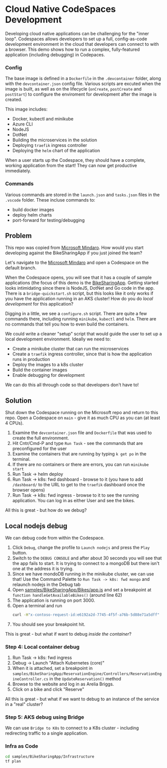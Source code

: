 # Cloud Native CodeSpaces Development

Developing cloud native applications can be challenging for the "inner loop". Codespaces allows developers to set up a full, config-as-code development environment in the cloud that developers can connect to with a browser. This demo shows how to run a complex, fully-featured application (including debugging) in Codepaces.

### Config

The base image is defined in a `Dockerfile` in the `.devcontainer` folder, along with the `devcontainer.json` config file. Various scripts are excuted when the image is built, as well as on the lifecycle (`onCreate`, `postCreate` and `postStart`) to configure the enviroment for development after the image is created.

This image includes:
- Docker, kubectl and minikube
- Azure CLI
- NodeJS
- DotNet
- Building the microservices in the solution
- Deploying `traefik` ingress controller
- Deploying the `helm` chart of the application

When a user starts up the Codespace, they should have a complete, working application from the start! They can now get productive immediately.

### Commands

Various commands are stored in the `launch.json` and `tasks.json` files in the `.vscode` folder. These incluse commands to:
- build docker images
- deploy helm charts
- port-forward for testing/debugging

## Problem

This repo was copied from [Microsoft Mindaro](https://github.com/microsoft/mindaro). How would you start developing against the BikeSharingApp if you just joined the team?

Let's navigate to the [Microsoft Mindaro](https://github.com/microsoft/mindaro) and open a Codespace on the default branch.

When the Codespace opens, you will see that it has a couple of sample applications (the focus of this demo is the [BikeSharingApp](./samples/BikeSharingApp). Getting started looks intimidating since there is NodeJS, DotNet and Go code in the app. There is a `bridge-quickstart.sh` script, but this looks like it only works if you have the application running in an AKS cluster! How do you do _local development_ for this application?

Digging in a little, we see a `configure.sh` script. There are quite a few commands there, including running `minikube`, `kubectl` and `helm`. There are no commands that tell you how to even build the containers.

We could write a cleaner "setup" script that would guide the user to set up a local development environment. Ideally we need to:

- Create a minikube cluster that can run the microservices
- Create a `traefik` ingress controller, since that is how the application runs in production
- Deploy the images to a k8s cluster
- Build the container images
- Enable debugging for development

We can do this all through code so that developers don't have to!

## Solution

Shut down the Codespace running on the Microsoft repo and return to this repo. Open a Codespace on `main` - give it as much CPU as you can (at least 4 CPUs).

1. Examine the `devcontainer.json` file and `Dockerfile` that was used to create the full environment.
1. Hit Cntr/Cmd-P and type `Run Task` - see the commands that are preconfigured for the user
1. Examine the containers that are running by typing `k get po` in the terminal.
2. If there are no containers or there are errors, you can run `minikube start`
3. Run Task -> helm deploy
4. Run Task -> k8s: fwd dashboard - browse to it (you have to add `/dashboard/` to the URL to get to the `traefik` dashboard once the browser opens)
5. Run Task -> k8s: fwd ingress - browse to it to see the running application. You can log in as either User and see the bikes.

All this is great - but how do we debug?

## Local nodejs debug

We can debug code from within the Codespace.

1. Click `Debug`, change the profile to `Launch nodejs` and press the `Play` button.
1. Switch to the `DEBUG CONSOLE` and after about 30 seconds you will see that the app fails to start. It is trying to connect to a mongoDB but there isn't one at the address it is trying.
1. Since we have mondoDB running in the minikube cluster, we can use that! Use the Command Palette to `Run Task -> k8s: fwd mongo` and relaunch nodejs in the Debug tab
1. Open [samples/BikeSharingApp/Bikes/app.js](samples/BikeSharingApp/Bikes/app.js) and set a breakpoint at `function handleGetAvailableBikes()` (around line 62)
1. The application is running on port 3000.
1. Open a terminal and run
    ```sh
    curl -H"x-contoso-request-id:e6192a2d-7745-4f5f-a76b-5d88e71a5dff" localhost:3000/api/allbikes
    ```
1. You should see your breakpoint hit.

This is great - but what if want to debug _inside the container_?

### Step 4: Local container debug

1. Run Task -> k8s: fwd ingress
1. Debug -> Launch "Attach Kubernetes (core)"
1. When it is attached, set a breakpoint in `samples/BikeSharingApp/ReservationEngine/Controllers/ReservationEngineController.cs` in the `UpdateReservation()` method
1. Browse to the website and log in as Arelia Briggs.
1. Click on a bike and click "Reserve"

All this is great - but what if we want to debug to an instance of the service in a "real" cluster?

### Step 5: AKS debug using Bridge

We can use `Bridge to K8s` to connect to a K8s cluster - including redirecting traffic to a single application.

### Infra as Code

```sh
cd samples/BikeSharingApp/Infrastructure
tf plan
```

